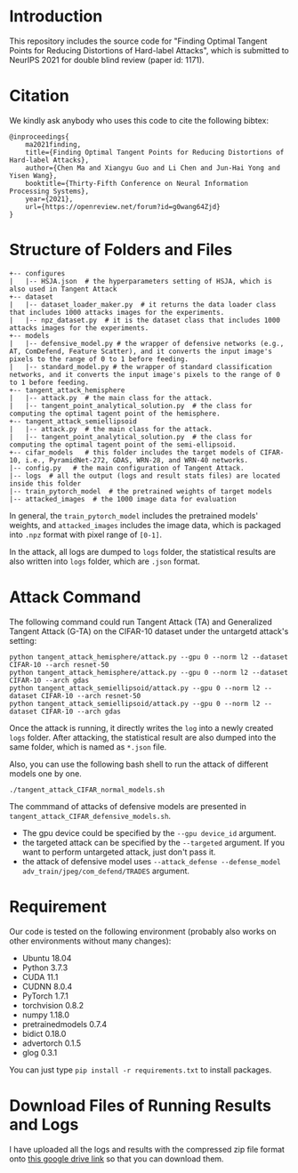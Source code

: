 # Introduction
This repository includes the source code for "Finding Optimal Tangent Points for Reducing Distortions of Hard-label Attacks", which is submitted to NeurIPS 2021 for double blind review (paper id: 1171).

# Citation
We kindly ask anybody who uses this code to cite the following bibtex:

```
@inproceedings{
    ma2021finding,
    title={Finding Optimal Tangent Points for Reducing Distortions of Hard-label Attacks},
    author={Chen Ma and Xiangyu Guo and Li Chen and Jun-Hai Yong and Yisen Wang},
    booktitle={Thirty-Fifth Conference on Neural Information Processing Systems},
    year={2021},
    url={https://openreview.net/forum?id=g0wang64Zjd}
}
```

# Structure of Folders and Files
```
+-- configures
|   |-- HSJA.json  # the hyperparameters setting of HSJA, which is also used in Tangent Attack
+-- dataset
|   |-- dataset_loader_maker.py  # it returns the data loader class that includes 1000 attacks images for the experiments.
|   |-- npz_dataset.py  # it is the dataset class that includes 1000 attacks images for the experiments.
+-- models
|   |-- defensive_model.py # the wrapper of defensive networks (e.g., AT, ComDefend, Feature Scatter), and it converts the input image's pixels to the range of 0 to 1 before feeding.
|   |-- standard_model.py # the wrapper of standard classification networks, and it converts the input image's pixels to the range of 0 to 1 before feeding.
+-- tangent_attack_hemisphere
|   |-- attack.py  # the main class for the attack.
|   |-- tangent_point_analytical_solution.py  # the class for computing the optimal tagent point of the hemisphere.
+-- tangent_attack_semiellipsoid
|   |-- attack.py  # the main class for the attack.
|   |-- tangent_point_analytical_solution.py  # the class for computing the optimal tagent point of the semi-ellipsoid.
+-- cifar_models   # this folder includes the target models of CIFAR-10, i.e., PyramidNet-272, GDAS, WRN-28, and WRN-40 networks.
|-- config.py   # the main configuration of Tangent Attack.
|-- logs  # all the output (logs and result stats files) are located inside this folder
|-- train_pytorch_model  # the pretrained weights of target models
|-- attacked_images  # the 1000 image data for evaluation 
```
In general, the `train_pytorch_model` includes the pretrained models' weights, and `attacked_images` includes the image data, which is packaged into `.npz` format with pixel range of `[0-1]`.

In the attack, all logs are dumped to `logs` folder, the statistical results are also written into `logs` folder, which are `.json` format.

# Attack Command
The following command could run Tangent Attack (TA) and Generalized Tangent Attack (G-TA) on the CIFAR-10 dataset under the untargetd attack's setting:

```
python tangent_attack_hemisphere/attack.py --gpu 0 --norm l2 --dataset CIFAR-10 --arch resnet-50
python tangent_attack_hemisphere/attack.py --gpu 0 --norm l2 --dataset CIFAR-10 --arch gdas
python tangent_attack_semiellipsoid/attack.py --gpu 0 --norm l2 --dataset CIFAR-10 --arch resnet-50
python tangent_attack_semiellipsoid/attack.py --gpu 0 --norm l2 --dataset CIFAR-10 --arch gdas
```
Once the attack is running, it directly writes the `log` into a newly created `logs` folder. After attacking, the statistical result are also dumped into the same folder, which is named as `*.json` file. 

Also, you can use the following bash shell to run the attack of different models one by one.
```
./tangent_attack_CIFAR_normal_models.sh
```
The commmand of attacks of defensive models are presented in `tangent_attack_CIFAR_defensive_models.sh`.


* The gpu device could be specified by the ```--gpu device_id``` argument.
* the targeted attack can be specified by the `--targeted` argument. If you want to perform untargeted attack, just don't pass it.
* the attack of defensive model uses `--attack_defense --defense_model adv_train/jpeg/com_defend/TRADES` argument.
# Requirement
Our code is tested on the following environment (probably also works on other environments without many changes):

* Ubuntu 18.04
* Python 3.7.3
* CUDA 11.1
* CUDNN 8.0.4
* PyTorch 1.7.1
* torchvision 0.8.2
* numpy 1.18.0
* pretrainedmodels 0.7.4
* bidict 0.18.0
* advertorch 0.1.5
* glog 0.3.1

You can just type `pip install -r requirements.txt` to install packages.

# Download Files of Running Results and Logs
I have uploaded all the logs and results with the compressed zip file format onto [this google drive link](https://drive.google.com/file/d/1vng1Gs6YgZs3PGMvfJb-exRRIsrbo5vx/view?usp=sharing) so that you can download them.